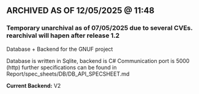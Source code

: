 ## ARCHIVED AS OF 12/05/2025 @ 11:48
### Temporary unarchival as of 07/05/2025 due to several CVEs. rearchival will hapen after release 1.2


Database + Backend for the GNUF project

Database is written in Sqlite, backend is C#
Communication port is 5000 (http)
further specifications can be found in Report/spec_sheets/DB/DB_API_SPECSHEET.md

**Current Backend:** V2
